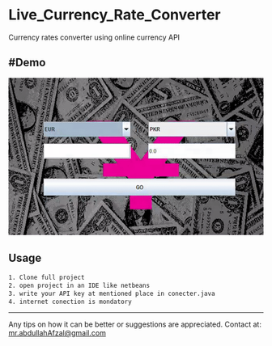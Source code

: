 # Live_Currency_Rate_Converter
Currency rates  converter using online currency API


#Demo
--
<img src="./res/demo.gif"></img>

## Usage

```
1. Clone full project
2. open project in an IDE like netbeans
3. write your API key at mentioned place in conecter.java
4. internet conection is mondatory

```
---

Any tips on how it can be better or suggestions are appreciated.
Contact at: mr.abdullahAfzal@gmail.com

